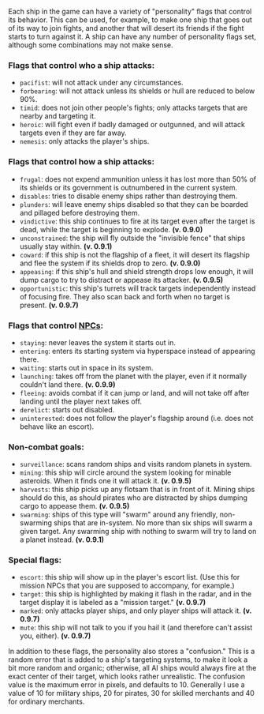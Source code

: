Each ship in the game can have a variety of "personality" flags that control its behavior. This can be used, for example, to make one ship that goes out of its way to join fights, and another that will desert its friends if the fight starts to turn against it. A ship can have any number of personality flags set, although some combinations may not make sense.

### Flags that control who a ship attacks:

* `pacifist`: will not attack under any circumstances.
* `forbearing`: will not attack unless its shields or hull are reduced to below 90%.
* `timid`: does not join other people's fights; only attacks targets that are nearby and targeting it.
* `heroic`: will fight even if badly damaged or outgunned, and will attack targets even if they are far away.
* `nemesis`: only attacks the player's ships.

### Flags that control how a ship attacks:

* `frugal`: does not expend ammunition unless it has lost more than 50% of its shields or its government is outnumbered in the current system.
* `disables`: tries to disable enemy ships rather than destroying them.
* `plunders`: will leave enemy ships disabled so that they can be boarded and pillaged before destroying them.
* `vindictive`: this ship continues to fire at its target even after the target is dead, while the target is beginning to explode. **(v. 0.9.0)**
* `unconstrained`: the ship will fly outside the "invisible fence" that ships usually stay within. **(v. 0.9.1)**
* `coward`: if this ship is not the flagship of a fleet, it will desert its flagship and flee the system if its shields drop to zero. **(v. 0.9.0)**
* `appeasing`: if this ship's hull and shield strength drops low enough, it will dump cargo to try to distract or appease its attacker. **(v. 0.9.5)**
* `opportunistic`: this ship's turrets will track targets independently instead of focusing fire. They also scan back and forth when no target is present. **(v. 0.9.7)**

### Flags that control [NPCs](https://github.com/endless-sky/endless-sky/wiki/CreatingMissions#npcs):

* `staying`: never leaves the system it starts out in.
* `entering`: enters its starting system via hyperspace instead of appearing there.
* `waiting`: starts out in space in its system.
* `launching`: takes off from the planet with the player, even if it normally couldn't land there. **(v. 0.9.9)**
* `fleeing`: avoids combat if it can jump or land, and will not take off after landing until the player next takes off.
* `derelict`: starts out disabled.
* `uninterested`: does not follow the player's flagship around (i.e. does not behave like an escort).

### Non-combat goals:

* `surveillance`: scans random ships and visits random planets in system.
* `mining`: this ship will circle around the system looking for minable asteroids. When it finds one it will attack it. **(v. 0.9.5)**
* `harvests`: this ship picks up any flotsam that is in front of it. Mining ships should do this, as should pirates who are distracted by ships dumping cargo to appease them. **(v. 0.9.5)**
* `swarming`: ships of this type will "swarm" around any friendly, non-swarming ships that are in-system. No more than six ships will swarm a given target. Any swarming ship with nothing to swarm will try to land on a planet instead. **(v. 0.9.1)**

### Special flags:

* `escort`: this ship will show up in the player's escort list. (Use this for mission NPCs that you are supposed to accompany, for example.)
* `target`: this ship is highlighted by making it flash in the radar, and in the target display it is labeled as a "mission target." **(v. 0.9.7)**
* `marked`: only attacks player ships, and only player ships will attack it. **(v. 0.9.7)**
* `mute`: this ship will not talk to you if you hail it (and therefore can't assist you, either). **(v. 0.9.7)**

In addition to these flags, the personality also stores a "confusion." This is a random error that is added to a ship's targeting systems, to make it look a bit more random and organic; otherwise, all AI ships would always fire at the exact center of their target, which looks rather unrealistic. The confusion value is the maximum error in pixels, and defaults to 10. Generally I use a value of 10 for military ships, 20 for pirates, 30 for skilled merchants and 40 for ordinary merchants.